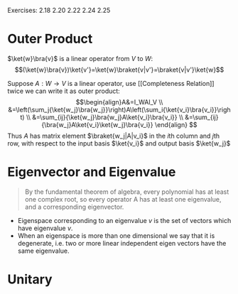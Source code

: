 Exercises:
2.18
2.20
2.22
2.24
2.25


# Outer Product
$\ket{w}\bra{v}$ is a linear operator from $V$ to $W$:
$$(\ket{w}\bra{v})\ket{v'}=\ket{w}\braket{v|v'}=\braket{v|v'}\ket{w}$$

Suppose $A:W\rightarrow V$ is a linear operator, use [[Completeness Relation]] twice we can write it as outer product:
$$\begin{align}A&=I_WAI_V \\
			    &=\left(\sum_j{\ket{w_j}\bra{w_j}}\right)A\left(\sum_i{\ket{v_i}\bra{v_i}}\right) \\
	    &=\sum_{ij}{\ket{w_j}\bra{w_j}A\ket{v_i}\bra{v_i}} \\
		&=\sum_{ij}{\bra{w_j}A\ket{v_i}\ket{w_j}\bra{v_i}}
  \end{align}
$$
Thus $A$ has matrix element $\braket{w_j|A|v_i}$ in the $i$th column and $j$th row, with respect to the input basis $\ket{v_i}$ and output basis $\ket{w_j}$

# Eigenvector and Eigenvalue
> By the fundamental theorem of algebra, every polynomial has at least one complex root, so every operator A has at least one eigenvalue, and a corresponding eigenvector.

- Eigenspace corresponding to an eigenvalue $v$ is the set of vectors which have eigenvalue $v$.
- When an eigenspace is more than one dimensional we say that it is degenerate, i.e. two or more linear independent eigen vectors have the same eigenvalue.

# Unitary
